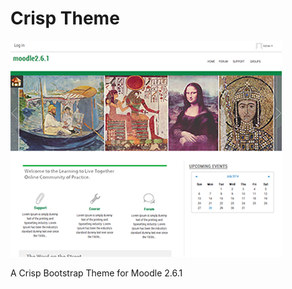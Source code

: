 Crisp Theme
===========

![image1](pix/screenshot.png "Crisp Bootstrap Screenshot")

A Crisp Bootstrap Theme for Moodle 2.6.1


